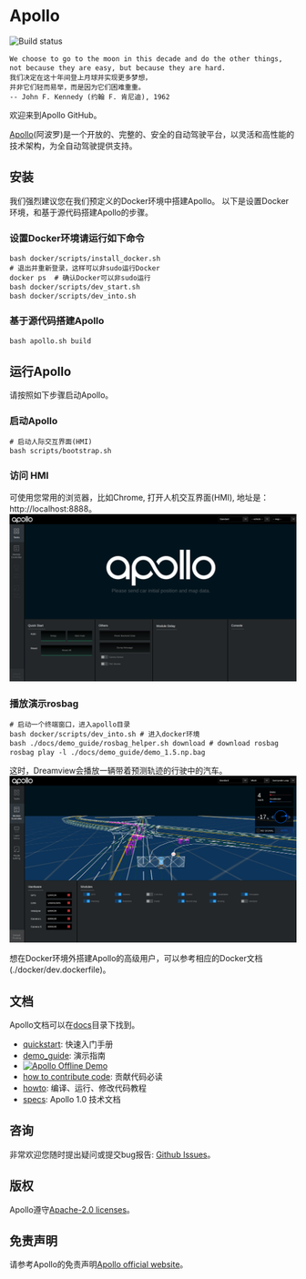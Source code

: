 # Apollo

![Build status](https://api.travis-ci.org/ApolloAuto/apollo.svg?branch=master)

```
We choose to go to the moon in this decade and do the other things,
not because they are easy, but because they are hard.
我们决定在这十年间登上月球并实现更多梦想，
并非它们轻而易举，而是因为它们困难重重。
-- John F. Kennedy (约翰 F. 肯尼迪), 1962
```

欢迎来到Apollo GitHub。

[Apollo](http://apollo.auto)(阿波罗)是一个开放的、完整的、安全的自动驾驶平台，以灵活和高性能的技术架构，为全自动驾驶提供支持。


## 安装

我们强烈建议您在我们预定义的Docker环境中搭建Apollo。
以下是设置Docker环境，和基于源代码搭建Apollo的步骤。

### 设置Docker环境请运行如下命令

```
bash docker/scripts/install_docker.sh
# 退出并重新登录，这样可以非sudo运行Docker
docker ps  # 确认Docker可以非sudo运行
bash docker/scripts/dev_start.sh
bash docker/scripts/dev_into.sh
```

### 基于源代码搭建Apollo

```
bash apollo.sh build
```

## 运行Apollo
请按照如下步骤启动Apollo。
### 启动Apollo
```
# 启动人际交互界面(HMI)
bash scripts/bootstrap.sh
```
### 访问 HMI
可使用您常用的浏览器，比如Chrome, 打开人机交互界面(HMI), 地址是：http://localhost:8888。
![Enable bootstrap](docs/demo_guide/images/apollo_bootstrap_screen.png)

### 播放演示rosbag
```
# 启动一个终端窗口，进入apollo目录
bash docker/scripts/dev_into.sh # 进入docker环境
bash ./docs/demo_guide/rosbag_helper.sh download # download rosbag
rosbag play -l ./docs/demo_guide/demo_1.5.np.bag
```

这时，Dreamview会播放一辆带着预测轨迹的行驶中的汽车。
![Dreamview with Trajectory](docs/demo_guide/images/dv_trajectory.png)

想在Docker环境外搭建Apollo的高级用户，可以参考相应的Docker文档(./docker/dev.dockerfile)。

## 文档
Apollo文档可以在[docs](https://github.com/ApolloAuto/apollo/blob/master/docs/)目录下找到。
   * [quickstart](https://github.com/ApolloAuto/apollo/blob/master/docs/quickstart/): 快速入门手册
   * [demo_guide](https://github.com/ApolloAuto/apollo/blob/master/docs/demo_guide/): 演示指南
   * [![Apollo Offline Demo](https://img.youtube.com/vi/Q4BawiLWl8c/0.jpg)](https://www.youtube.com/watch?v=Q4BawiLWl8c)
   * [how to contribute code](https://github.com/ApolloAuto/apollo/blob/master/CONTRIBUTING.md): 贡献代码必读
   * [howto](https://github.com/ApolloAuto/apollo/blob/master/docs/howto/): 编译、运行、修改代码教程
   * [specs](https://github.com/ApolloAuto/apollo/blob/master/docs/specs/): Apollo 1.0 技术文档

## 咨询

非常欢迎您随时提出疑问或提交bug报告: [Github Issues](https://github.com/ApolloAuto/apollo/issues)。

## 版权
Apollo遵守[Apache-2.0 licenses](License)。

## 免责声明
请参考Apollo的免责声明[Apollo official website](http://apollo.auto/docs/disclaimer_cn.html)。
